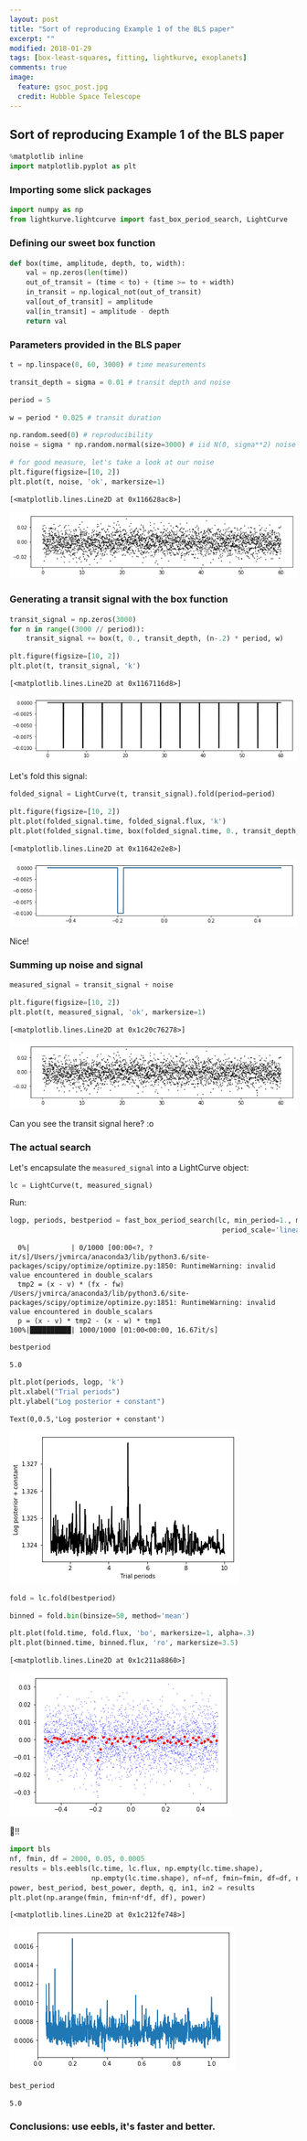 ```yaml
---
layout: post
title: "Sort of reproducing Example 1 of the BLS paper"
excerpt: ""
modified: 2018-01-29
tags: [box-least-squares, fitting, lightkurve, exoplanets]
comments: true
image:
  feature: gsoc_post.jpg
  credit: Hubble Space Telescope
---
```


## Sort of reproducing Example 1 of the BLS paper


```python
%matplotlib inline
import matplotlib.pyplot as plt
```

### Importing some slick packages


```python
import numpy as np
from lightkurve.lightcurve import fast_box_period_search, LightCurve
```

### Defining our sweet box function


```python
def box(time, amplitude, depth, to, width):
    val = np.zeros(len(time))
    out_of_transit = (time < to) + (time >= to + width)
    in_transit = np.logical_not(out_of_transit)
    val[out_of_transit] = amplitude
    val[in_transit] = amplitude - depth
    return val
```

### Parameters provided in the BLS paper


```python
t = np.linspace(0, 60, 3000) # time measurements
```


```python
transit_depth = sigma = 0.01 # transit depth and noise
```


```python
period = 5
```


```python
w = period * 0.025 # transit duration
```


```python
np.random.seed(0) # reproducibility
noise = sigma * np.random.normal(size=3000) # iid N(0, sigma**2) noise
```


```python
# for good measure, let's take a look at our noise
plt.figure(figsize=[10, 2])
plt.plot(t, noise, 'ok', markersize=1)
```




    [<matplotlib.lines.Line2D at 0x116628ac8>]




![png](../images/bls/output_12_1.png)


### Generating a transit signal with the box function


```python
transit_signal = np.zeros(3000)
for n in range((3000 // period)):
    transit_signal += box(t, 0., transit_depth, (n-.2) * period, w)
```


```python
plt.figure(figsize=[10, 2])
plt.plot(t, transit_signal, 'k')
```




    [<matplotlib.lines.Line2D at 0x1167116d8>]




![png](../images/bls/output_15_1.png)


Let's fold this signal:


```python
folded_signal = LightCurve(t, transit_signal).fold(period=period)
```


```python
plt.figure(figsize=[10, 2])
plt.plot(folded_signal.time, folded_signal.flux, 'k')
plt.plot(folded_signal.time, box(folded_signal.time, 0., transit_depth, -.2, 0.025))
```




    [<matplotlib.lines.Line2D at 0x11642e2e8>]




![png](../images/bls/output_18_1.png)


Nice!

### Summing up noise and signal


```python
measured_signal = transit_signal + noise
```


```python
plt.figure(figsize=[10, 2])
plt.plot(t, measured_signal, 'ok', markersize=1)
```




    [<matplotlib.lines.Line2D at 0x1c20c76278>]




![png](../images/bls/output_22_1.png)


Can you see the transit signal here? :o

### The actual search

Let's encapsulate the `measured_signal` into a LightCurve object:


```python
lc = LightCurve(t, measured_signal)
```

Run:


```python
logp, periods, bestperiod = fast_box_period_search(lc, min_period=1., max_period=10., nperiods=1000,
                                                    period_scale='linear')
```

      0%|          | 0/1000 [00:00<?, ?it/s]/Users/jvmirca/anaconda3/lib/python3.6/site-packages/scipy/optimize/optimize.py:1850: RuntimeWarning: invalid value encountered in double_scalars
      tmp2 = (x - v) * (fx - fw)
    /Users/jvmirca/anaconda3/lib/python3.6/site-packages/scipy/optimize/optimize.py:1851: RuntimeWarning: invalid value encountered in double_scalars
      p = (x - v) * tmp2 - (x - w) * tmp1
    100%|██████████| 1000/1000 [01:00<00:00, 16.67it/s]



```python
bestperiod
```




    5.0




```python
plt.plot(periods, logp, 'k')
plt.xlabel("Trial periods")
plt.ylabel("Log posterior + constant")
```




    Text(0,0.5,'Log posterior + constant')




![png](../images/bls/output_30_1.png)



```python
fold = lc.fold(bestperiod)
```


```python
binned = fold.bin(binsize=50, method='mean')
```


```python
plt.plot(fold.time, fold.flux, 'bo', markersize=1, alpha=.3)
plt.plot(binned.time, binned.flux, 'ro', markersize=3.5)
```




    [<matplotlib.lines.Line2D at 0x1c211a8860>]




![png](../images/bls/output_33_1.png)


:tada:!!


```python
import bls
nf, fmin, df = 2000, 0.05, 0.0005
results = bls.eebls(lc.time, lc.flux, np.empty(lc.time.shape),
                    np.empty(lc.time.shape), nf=nf, fmin=fmin, df=df, nb=1000, qmi=1e-3, qma=.2)
power, best_period, best_power, depth, q, in1, in2 = results
plt.plot(np.arange(fmin, fmin+nf*df, df), power)
```




    [<matplotlib.lines.Line2D at 0x1c212fe748>]




![png](../images/bls/output_35_1.png)



```python
best_period
```




    5.0



### Conclusions: use eebls, it's faster and better.
